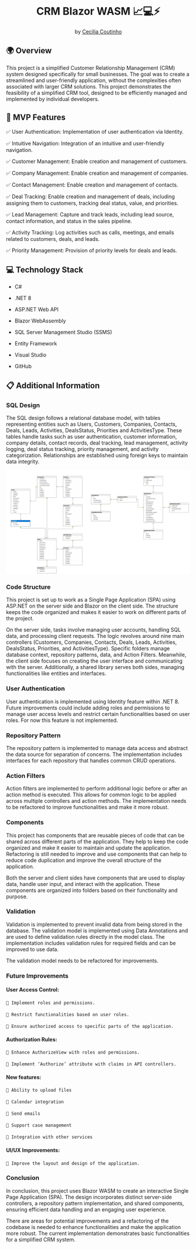 ﻿<h1 align="center">CRM Blazor WASM 📈💻⚡ </h1>

<p align = center>
by <a href="https://github.com/Cecilia-Coutinho">Cecilia Coutinho</a>
</p>

## 🌍 Overview

This project is a simplified Customer Relationship Management (CRM) system designed specifically for small businesses. The goal was to create a streamlined and user-friendly application, without the complexities often associated with larger CRM solutions. This project demonstrates the feasibility of a simplified CRM tool, designed to be efficiently managed and implemented by individual developers.

## 🚀 MVP Features

✅ User Authentication: Implementation of user authentication via Identity.

✅ Intuitive Navigation: Integration of an intuitive and user-friendly navigation.

✅ Customer Management: Enable creation and management of customers.

✅ Company Management: Enable creation and management of companies.

✅ Contact Management: Enable creation and management of contacts.

✅ Deal Tracking: Enable creation and management of deals, including assigning them to customers, tracking deal status, value, and priorities.

✅ Lead Management: Capture and track leads, including lead source, contact information, and status in the sales pipeline.

✅ Activity Tracking: Log activities such as calls, meetings, and emails related to customers, deals, and leads.

✅ Priority Management: Provision of priority levels for deals and leads.


## 💻 Technology Stack

* C#

* .NET 8 

* ASP.NET Web API

* Blazor WebAssembly

* SQL Server Management Studio (SSMS)

* Entity Framework

* Visual Studio

* GitHub


## 📋 Additional Information


### SQL Design

The SQL design follows a relational database model, with tables representing entities such as Users, Customers, Companies, Contacts, Deals, Leads, Activities, DealsStatus, Priorities and ActivitiesType. These tables handle tasks such as user authentication, customer information, company details, contact records, deal tracking, lead management, activity logging, deal status tracking, priority management, and activity categorization. Relationships are established using foreign keys to maintain data integrity.

![ER Model](/FlowCRM/FlowCRM/wwwroot/images/Db-Diagram.png)


### Code Structure

This project is set up to work as a Single Page Application (SPA) using ASP.NET on the server side and Blazor on the client side. The structure keeps the code organized and makes it easier to work on different parts of the project.

On the server side, tasks involve managing user accounts, handling SQL data, and processing client requests. The logic revolves around nine main controllers (Customers, Companies, Contacts, Deals, Leads, Activities, DealsStatus, Priorities, and ActivitiesType). Specific folders manage database context, repository patterns, data, and Action Filters. Meanwhile, the client side focuses on creating the user interface and communicating with the server. Additionally, a shared library serves both sides, managing functionalities like entities and interfaces.

### User Authentication

User authentication is implemented using Identity feature within .NET 8. Future improvements could include adding roles and permissions to manage user access levels and restrict certain functionalities based on user roles. For now this feature is not implemented.

### Repository Pattern

The repository pattern is implemented to manage data access and abstract the data source for separation of concerns. The implementation includes interfaces for each repository that handles common CRUD operations. 

### Action Filters

Action filters are implemented to perform additional logic before or after an action method is executed. This allows for common logic to be applied across multiple controllers and action methods. The implementation needs to be refactored to improve functionalities and make it more robust.

### Components

This project has components that are reusable pieces of code that can be shared across different parts of the application. They help to keep the code organized and make it easier to maintain and update the application. Refactoring is still needed to improve and use components that can help to reduce code duplication and improve the overall structure of the application.

Both the server and client sides have components that are used to display data, handle user input, and interact with the application. These components are organized into folders based on their functionality and purpose.

### Validation

Validation is implemented to prevent invalid data from being stored in the database. The validation model is implemented using Data Annotations and are used to define validation rules directly in the model class. The implementation includes validation rules for required fields and can be improved to use data.

The validation model needs to be refactored for improvements.

### Future Improvements

#### User Access Control:

    🌟 Implement roles and permissions.

    🌟 Restrict functionalities based on user roles.

    🌟 Ensure authorized access to specific parts of the application.

#### Authorization Rules:

    🌟 Enhance AuthorizeView with roles and permissions.

    🌟 Implement ‘Authorize’ attribute with claims in API controllers.

#### New features:

    🌟 Ability to upload files

    🌟 Calendar integration

    🌟 Send emails

    🌟 Support case management 

    🌟 Integration with other services

#### UI/UX Improvements:

    🌟 Improve the layout and design of the application.

### Conclusion

In conclusion, this project uses Blazor WASM to create an interactive Single Page Application (SPA). The design incorporates distinct server-side controllers, a repository pattern implementation, and shared components, ensuring efficient data handling and an engaging user experience.

 There are areas for potential improvements and a refactoring of the codebase is needed to enhance functionalities and make the application more robust. The current implementation demonstrates basic functionalities for a simplified CRM system.

